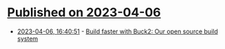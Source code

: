# [Published on 2023-04-06](index.md)

* [2023-04-06, 16:40:51](https://lobste.rs/s/b0fkuh/build_faster_with_buck2_our_open_source) - [Build faster with Buck2: Our open source build system](https://engineering.fb.com/2023/04/06/open-source/buck2-open-source-large-scale-build-system/)
